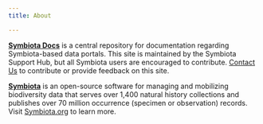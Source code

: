 ```yaml
---
title: About

---
```

**[Symbiota Docs](https://symbiota.org/docs)** is a central repository for documentation regarding Symbiota-based data portals. This site is maintained by the Symbiota Support Hub, but all Symbiota users are encouraged to contribute. [Contact Us](https://biokic.github.io/symbiota-docs/contact/) to contribute or provide feedback on this site.

**[Symbiota](https://symbiota.org/)** is an open-source software for managing and mobilizing biodiversity data that serves over 1,400 natural history collections and publishes over 70 million occurrence (specimen or observation) records. Visit [Symbiota.org](https://symbiota.org/) to learn more.